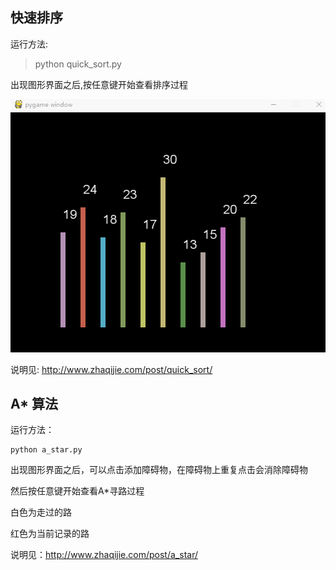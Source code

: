 ## 快速排序
运行方法:

> python quick_sort.py

出现图形界面之后,按任意键开始查看排序过程


![图片](quick-sort.gif)

说明见: http://www.zhaqijie.com/post/quick_sort/


## A* 算法

运行方法：

	python a_star.py
	
出现图形界面之后，可以点击添加障碍物，在障碍物上重复点击会消除障碍物

然后按任意键开始查看A*寻路过程

白色为走过的路

红色为当前记录的路

说明见：http://www.zhaqijie.com/post/a_star/